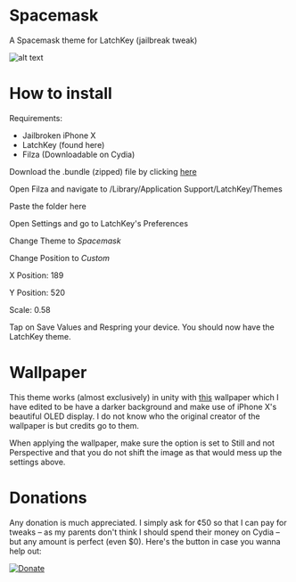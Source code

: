 # Spacemask
A Spacemask theme for LatchKey (jailbreak tweak)

![alt text](https://i.makeagif.com/media/3-24-2018/L8Kg6d.gif "GIF")

# How to install

Requirements:
- Jailbroken iPhone X
- LatchKey (found here)
- Filza (Downloadable on Cydia)

Download the .bundle (zipped) file by clicking [here](http://bit.ly/2pELxgs)

Open Filza and navigate to /Library/Application Support/LatchKey/Themes

Paste the folder here

Open Settings and go to LatchKey's Preferences

Change Theme to *Spacemask*

Change Position to *Custom*

X Position: 189

Y Position: 520

Scale: 0.58

Tap on Save Values and Respring your device. You should now have the LatchKey theme.

# Wallpaper

This theme works (almost exclusively) in unity with [this](https://i.imgur.com/LfMx1vX.jpg) wallpaper which I have edited to be have a darker background and make use of iPhone X's beautiful OLED display. I do not know who the original creator of the wallpaper is but credits go to them.

When applying the wallpaper, make sure the option is set to Still and not Perspective and that you do not shift the image as that would mess up the settings above.

# Donations

Any donation is much appreciated. I simply ask for ¢50 so that I can pay for tweaks – as my parents don't think I should spend their money on Cydia – but any amount is perfect (even $0). Here's the button in case you wanna help out:

[![Donate](https://img.shields.io/badge/Donate-PayPal-green.svg?longCache=true&style=flat)](http://bit.ly/2pCZJ8V)
